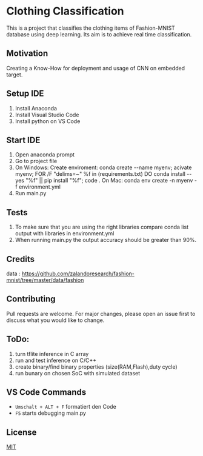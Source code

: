 # Clothing Classification
This is a project that classifies the clothing items of Fashion-MNIST database using deep learning. Its aim is to achieve real time classification.

## Motivation
Creating a Know-How for deployment and usage of CNN on embedded target.

## Setup IDE
1. Install Anaconda
2. Install Visual Studio Code
3. Install python on VS Code

## Start IDE
1. Open anaconda prompt
2. Go to project file
3. On Windows: Create enviroment: conda create --name myenv; acivate myenv; FOR /F "delims=~" %f in (requirements.txt) DO conda install --yes "%f" || pip install "%f"; code .
On Mac: conda env create -n myenv -f environment.yml 
4. Run main.py

## Tests
1. To make sure that you are using the right libraries compare conda list output with libraries in environment.yml
2. When running main.py the output accuracy should be greater than 90%.

## Credits
data : https://github.com/zalandoresearch/fashion-mnist/tree/master/data/fashion

## Contributing
Pull requests are welcome. For major changes, please open an issue first to discuss what you would like to change. 

## ToDo:
1. turn tflite inference in C array
2. run and test inference on C/C++
3. create binary/find binary properties (size(RAM,Flash),duty cycle)
4. run bunary on chosen SoC with simulated dataset

## VS Code Commands
- ```Umschalt + ALT + F``` formatiert den Code
- ```F5``` starts debugging main.py

## License
[MIT](https://choosealicense.com/licenses/mit/)

